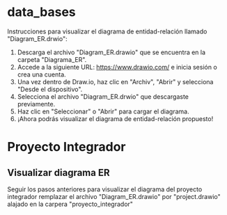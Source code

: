 # data_bases

Instrucciones para visualizar el diagrama de entidad-relación llamado "Diagram_ER.drwio":

1. Descarga el archivo "Diagram_ER.drawio" que se encuentra en la carpeta "Diagrama_ER".
2. Accede a la siguiente URL: https://www.drawio.com/ e inicia sesión o crea una cuenta.
3. Una vez dentro de Draw.io, haz clic en "Archiv", "Abrir" y selecciona "Desde el dispositivo".
4. Selecciona el archivo "Diagram_ER.drwio" que descargaste previamente.
5. Haz clic en "Seleccionar" o "Abrir" para cargar el diagrama.
6. ¡Ahora podrás visualizar el diagrama de entidad-relación propuesto!


# Proyecto Integrador

## Visualizar diagrama ER

Seguir los pasos anteriores para visualizar el diagrama del proyecto integrador
remplazar el archivo "Diagram_ER.drawio" por "project.drawio" alajado en la carpera "proyecto_integrador"


